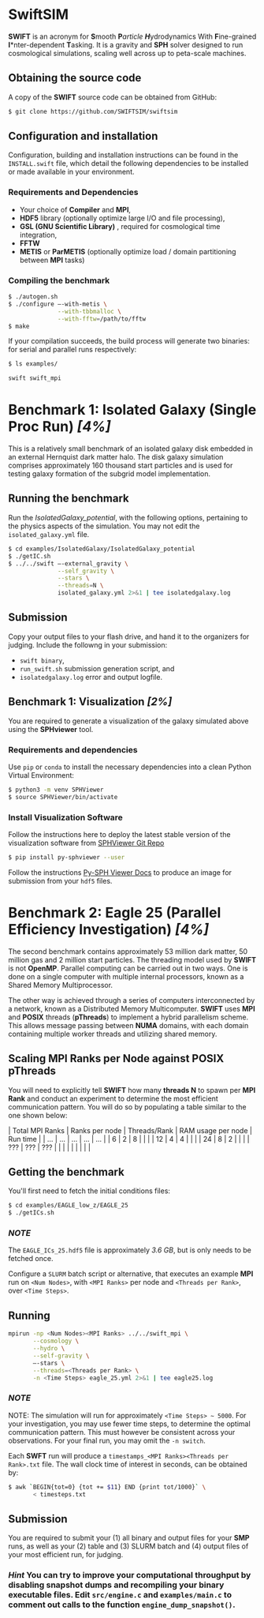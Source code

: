 SwiftSIM
=========

**SWIFT** is an acronym for **S**mooth **P***article **H***ydrodynamics With **F**ine-grained **I***nter-dependent **T**asking. It is a gravity and **SPH** solver designed to run cosmological simulations, scaling well across up to peta-scale machines.

## Obtaining the source code

A copy of the **SWIFT** source code can be obtained from GitHub:
```bash
$ git clone https://github.com/SWIFTSIM/swiftsim
```

## Configuration and installation

Configuration, building and installation instructions can be found in the `INSTALL.swift` file, which detail the following dependencies to be installed or made available in your environment.

### Requirements and Dependencies

* Your choice of **Compiler** and **MPI**,
* **HDF5** library (optionally optimize large I/O and file processing),
* **GSL (GNU Scientific Library)** , required for cosmological time integration,
* **FFTW**
* **METIS** or **ParMETIS** (optionally optimize load / domain partitioning between **MPI** tasks)

### Compiling the benchmark

```bash
$ ./autogen.sh
$ ./configure –-with-metis \
              --with-tbbmalloc \
              --with-fftw=/path/to/fftw
$ make
```

If your compilation succeeds, the build process will generate two binaries: for serial and parallel runs respectively:

```bash
$ ls examples/

swift swift_mpi
```

# Benchmark 1: Isolated Galaxy (Single Proc Run) *[4%]*

This is a relatively small benchmark of an isolated galaxy disk embedded in an external Hernquist dark matter halo. The disk galaxy simulation comprises approximately 160 thousand start particles and is used for testing galaxy formation of the subgrid model implementation.

## Running the benchmark

Run the *IsolatedGalaxy_potential*, with the following options, pertaining to the physics aspects of the simulation. You may not edit the `isolated_galaxy.yml` file.

```bash
$ cd examples/IsolatedGalaxy/IsolatedGalaxy_potential
$ ./getIC.sh
$ ../../swift –-external_gravity \
              --self_gravity \
              --stars \
              --threads=N \
              isolated_galaxy.yml 2>&1 | tee isolatedgalaxy.log
```

## Submission

Copy your output files to your flash drive, and hand it to the organizers for judging. Include the followng in your submission:

* `swift binary`,
* `run_swift.sh` submission generation script, and
* `isolatedgalaxy.log` error and output logfile.

## Benchmark 1: Visualization *[2%]*

You are required to generate a visualization of the galaxy simulated above using the **SPHviewer** tool.

### Requirements and dependencies

Use `pip` or `conda` to install the necessary dependencies into a clean Python Virtual Environment:

```bash
$ python3 -m venv SPHViewer
$ source SPHViewer/bin/activate
```

### Install Visualization Software

Follow the instructions here to deploy the latest stable version of the visualization software from [SPHViewer Git Repo](https://github.com/alejandrobll/py-sphviewer.git)

```bash
$ pip install py-sphviewer --user
```

Follow the instructions [Py-SPH Viewer Docs](https://alejandrobll.github.io/py-sphviewer/) to produce an image for submission from your `hdf5` files.

# Benchmark 2: Eagle 25 (Parallel Efficiency Investigation) *[4%]*

The second benchmark contains approximately 53 million dark matter, 50 million gas and 2 million start particles. The threading model used by **SWIFT** is not **OpenMP**. Parallel computing can be carried out in two ways. One is done on a single computer with multiple internal processors, known as a Shared Memory Multiprocessor.

The other way is achieved through a series of computers interconnected by a network, known as a Distributed Memory Multicomputer. **SWIFT** uses **MPI** and **POSIX** threads (**pThreads**) to implement a hybrid parallelism scheme. This allows message passing between **NUMA** domains, with each domain containing multiple worker threads and utilizing shared memory.

## Scaling MPI Ranks per Node against POSIX pThreads

You will need to explicitly tell **SWIFT** how many **threads N** to spawn per **MPI Rank** and conduct an experiment to determine the most efficient communication pattern. You will do so by populating a table similar to the one shown below:

| Total MPI Ranks | Ranks per node | Threads/Rank | RAM usage per node | Run time |
| ...             | ...            | ...          | ...                | ...      |
| 6               | 2              | 8            |                    |          |
| 12              | 4              | 4            |                    |          |
| 24              | 8              | 2            |                    |          |
| ???             | ???            | ???          |                    |          |
|                 |                |              |                    |          |

## Getting the benchmark

You'll first need to fetch the initial conditions files:
```bash
$ cd examples/EAGLE_low_z/EAGLE_25
$ ./getICs.sh
```

### ***NOTE***

The `EAGLE_ICs_25.hdf5` file is approximately *3.6 GB*, but is only needs to be fetched once.

Configure a `SLURM` batch script or alternative, that executes an example **MPI** run on `<Num Nodes>`, with `<MPI Ranks>` per node and `<Threads per Rank>`, over `<Time Steps>`.

## Running

```bash
mpirun -np <Num Nodes><MPI Ranks> ../../swift_mpi \
       --cosmology \
       --hydro \
       --self-gravity \
       –-stars \
       --threads=<Threads per Rank> \
       -n <Time Steps> eagle_25.yml 2>&1 | tee eagle25.log
```

### ***NOTE***

NOTE: The simulation will run for approximately `<Time Steps> ~ 5000`. For your investigation, you may use fewer time steps, to determine the optimal communication pattern. This must however be consistent across your observations. For your final run, you may omit the `-n switch`.

Each **SWFT** run will produce a `timestamps_<MPI Ranks><Threads per Rank>.txt` file. The wall clock time of interest in seconds, can be obtained by:

```bash
$ awk `BEGIN{tot=0} {tot += $11} END {print tot/1000}` \
       < timesteps.txt
```

## Submission

You are required to submit your (1) all binary and output files for your **SMP** runs, as well as your (2) table and (3) SLURM batch and (4) output files of your most efficient run, for judging.

### ***Hint*** You can try to improve your computational throughput by disabling snapshot dumps and recompiling your binary executable files. Edit `src/engine.c` and `examples/main.c` to comment out calls to the function `engine_dump_snapshot()`.
